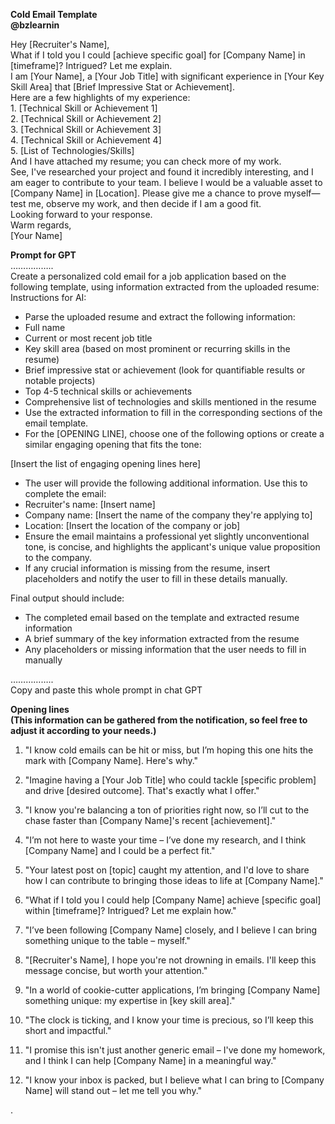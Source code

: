 **Cold Email Template**  
**@bzlearnin**

Hey \[Recruiter's Name\],  
What if I told you I could \[achieve specific goal\] for \[Company Name\] in \[timeframe\]? Intrigued? Let me explain.  
I am \[Your Name\], a \[Your Job Title\] with significant experience in \[Your Key Skill Area\] that \[Brief Impressive Stat or Achievement\].  
Here are a few highlights of my experience:  
1\. \[Technical Skill or Achievement 1\]  
2\. \[Technical Skill or Achievement 2\]  
3\. \[Technical Skill or Achievement 3\]  
4\. \[Technical Skill or Achievement 4\]  
5\. \[List of Technologies/Skills\]  
And I have attached my resume; you can check more of my work.  
See, I've researched your project and found it incredibly interesting, and I am eager to contribute to your team. I believe I would be a valuable asset to \[Company Name\] in \[Location\]. Please give me a chance to prove myself—test me, observe my work, and then decide if I am a good fit.  
Looking forward to your response.  
Warm regards,  
\[Your Name\]

**Prompt for GPT**  
……………..  
Create a personalized cold email for a job application based on the following template, using information extracted from the uploaded resume:  
Instructions for AI:

* Parse the uploaded resume and extract the following information:  
* Full name  
* Current or most recent job title  
* Key skill area (based on most prominent or recurring skills in the resume)  
* Brief impressive stat or achievement (look for quantifiable results or notable projects)  
* Top 4-5 technical skills or achievements  
* Comprehensive list of technologies and skills mentioned in the resume  
* Use the extracted information to fill in the corresponding sections of the email template.  
* For the \[OPENING LINE\], choose one of the following options or create a similar engaging opening that fits the tone:

\[Insert the list of engaging opening lines here\]

* The user will provide the following additional information. Use this to complete the email:  
* Recruiter's name: \[Insert name\]  
* Company name: \[Insert the name of the company they're applying to\]  
* Location: \[Insert the location of the company or job\]  
* Ensure the email maintains a professional yet slightly unconventional tone, is concise, and highlights the applicant's unique value proposition to the company.  
* If any crucial information is missing from the resume, insert placeholders and notify the user to fill in these details manually.

Final output should include:

* The completed email based on the template and extracted resume information  
* A brief summary of the key information extracted from the resume  
* Any placeholders or missing information that the user needs to fill in manually

……………..  
Copy and paste this whole prompt in chat GPT

**Opening lines**  
**(This information can be gathered from the notification, so feel free to adjust it according to your needs.)**

1) "I know cold emails can be hit or miss, but I’m hoping this one hits the mark with \[Company Name\]. Here's why."

2) "Imagine having a \[Your Job Title\] who could tackle \[specific problem\] and drive \[desired outcome\]. That's exactly what I offer."

3) "I know you're balancing a ton of priorities right now, so I’ll cut to the chase faster than \[Company Name\]'s recent \[achievement\]."

4) "I’m not here to waste your time – I’ve done my research, and I think \[Company Name\] and I could be a perfect fit."

5) "Your latest post on \[topic\] caught my attention, and I'd love to share how I can contribute to bringing those ideas to life at \[Company Name\]."

6) "What if I told you I could help \[Company Name\] achieve \[specific goal\] within \[timeframe\]? Intrigued? Let me explain how."

7) "I’ve been following \[Company Name\] closely, and I believe I can bring something unique to the table – myself."

8) "\[Recruiter's Name\], I hope you're not drowning in emails. I'll keep this message concise, but worth your attention."

9)  "In a world of cookie-cutter applications, I’m bringing \[Company Name\] something unique: my expertise in \[key skill area\]."

10) "The clock is ticking, and I know your time is precious, so I’ll keep this short and impactful."

11) "I promise this isn't just another generic email – I've done my homework, and I think I can help \[Company Name\] in a meaningful way."

12) "I know your inbox is packed, but I believe what I can bring to \[Company Name\] will stand out – let me tell you why."

.

